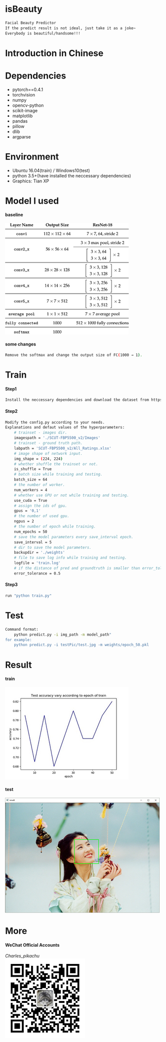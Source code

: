 # isBeauty
```sh
Facial Beauty Predictor
If the predict result is not ideal, just take it as a joke~
Everybody is beautiful/handsome!!!
```

# Introduction in Chinese


# Dependencies
- pytorch==0.4.1
- torchvision
- numpy
- opencv-python
- scikit-image
- matplotlib
- pandas
- pillow
- dlib
- argparse

# Environment
- Ubuntu 16.04(train) / Windows10(test)
- python 3.5+(have installed the neccessary dependencies)
- Graphics: Tian XP

# Model I used
#### baseline
![img](./material/ResNet-18-Architecture.png)
#### some changes
```sh
Remove the softmax and change the output size of FC(1000 → 1).
```

# Train
#### Step1
```sh
Install the neccessary dependencies and download the dataset from https://github.com/HCIILAB/SCUT-FBP5500-Database-Release.
```
#### Step2
```sh
Modify the config.py according to your needs.
Explanations and defaut values of the hyperparameters:
	# trainset - images dir.
	imagespath = './SCUT-FBP5500_v2/Images'
	# trainset - ground truth path.
	labpath = 'SCUT-FBP5500_v2/All_Ratings.xlsx'
	# image shape of network input.
	img_shape = (224, 224)
	# whether shuffle the trainset or not.
	is_shuffle = True
	# batch size while training and testing.
	batch_size = 64
	# the number of worker.
	num_workers = 4
	# whether use GPU or not while training and testing.
	use_cuda = True
	# assign the ids of gpu.
	gpus = '0,1'
	# the number of used gpu.
	ngpus = 2
	# the number of epoch while training.
	num_epochs = 50
	# save the model parameters every save_interval epoch.
	save_interval = 5
	# dir to save the model parameters.
	backupdir = './weights'
	# file to save log info while training and testing.
	logfile = 'train.log'
	# if the distance of pred and groundtruth is smaller than error_tolerance, we regard the pred as a right one.
	error_tolerance = 0.5
```
#### Step3
```sh
run "python train.py"
```

# Test
```sh
Command format:
	python predict.py -i img_path -m model_path"
for example:
	python predict.py -i testPic/test.jpg -m weights/epoch_50.pkl
```

# Result
#### train
![img](./results/vis.jpg)
#### test
![img](./results/result.png)

# More
#### WeChat Official Accounts
*Charles_pikachu*  
![img](./material/pikachu.jpg)